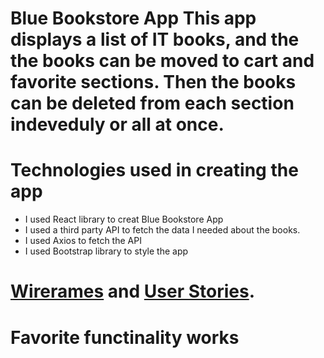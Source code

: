 <h1>Blue Bookstore App</h>
This app displays a list of IT books, and the the books can be moved to cart and favorite sections. Then the books can be deleted from each section indeveduly or all at once.

<h1>Technologies used in creating the app</h1>
<ul>
<li>I used React library to creat Blue Bookstore App</li>
<li>I used a third party API to fetch the data I needed about the books.</li>
<li>I used Axios to fetch the API</li>
<li>I used Bootstrap library to style the app</li>
</ul>

<h1><a href="./src/images" alt="image">Wirerames</a> and <a href="UserStories.text" alt="image"> User Stories</a>.</h1>

<h1>Favorite functinality works</h1>
